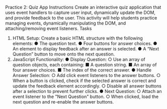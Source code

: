 Practice 2: Quiz App
Instructions
Create an interactive quiz application that uses event handlers to capture user
input, dynamically update the DOM, and provide feedback to the user. This activity
will help students practice managing events, dynamically manipulating the DOM,
and attaching/removing event listeners.
Tasks
1. HTML Setup:
Create a basic HTML structure with the following elements:
● The question text.
● Four buttons for answer choices.
● An element to display feedback after an answer is selected.
● A “Next Question” button to move onto the next question.
2. JavaScript Functionality:
● Display Question:
○ Use an array of question objects, each containing:
■ A question string.
■ An array of four answer choices.
■ The index of the correct answer.
● Handle Answer Selection:
○ Add click event listeners to the answer buttons.
○ When a button is clicked, check if the selected answer is correct and
update the feedback element accordingly.
○ Disable all answer buttons after a selection to prevent further clicks.
● Next Question:
○ Attach an event listener to the "Next Question" button.
○ When clicked, load the next question and re-enable the answer
buttons.
